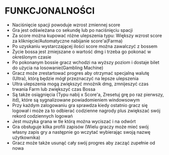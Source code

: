 # FUNKCJONALNOŚCI
- Naciśnięcie spacji powoduje wzrost zmiennej score
- Gra jest odświeżana co sekundę lub po naciśnięciu spacji
- Za score można kupować różne ulepszenia typu: Większy wzrost score za kliknięcie/Automatyczne nabijanie score'a(Farma)
- Po uzyskaniu wystarczającej ilości score można zawalczyć z bossem
- Życie bossa jest zmiejszane o wartość dmg i trzeba go pokonać w określonym czasie
- Po pokonanym bossie gracz wchodzi na wyższy poziom i dostaje bilet do użycia na losowanie(Gambling Machine)
- Gracz może zrestartować progres aby otrzymać specjalną walutę (Ultra), którą będzie mógł przeznaczyć na lepsze ulepszenia
- Ultra ulepszenia mogą zwiększyć mnożnik dmg, zmnijeszyć czas trwania Farm lub zwiększyć czas Bossa
- Są także osiągnięcia (Typu nabij x Score'a, Zresetuj grę po raz pierwszy, itd), które są sygnalizowane powiadomieniem windowsowym
- Przy każdym zalogowaniu gra sprawdza kiedy ostatnio gracz się logował i może za to odbierać codzienne nagrody plus zwiększać swój rekord codziennych logowań
- Jest muzyka grana w tle którą można wyciszać i na odwórt
- Gra obsługuje kilka profili zapisów (Wielu graczy może mieć swój własny zapis gry a następnie go wczytać wybierając swoją nazwę użytkownika)
- Gracz może także usunąć cały swój progres aby zacząć zupełnie od nowa
